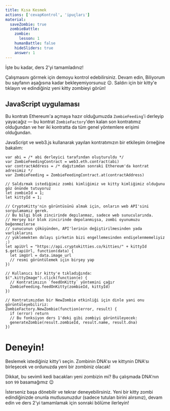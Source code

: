```yaml
---
title: Kısa Kesmek
actions: ['cevapKontrol', 'ipuçları']
material:
  saveZombie: true
  zombieBattle:
    zombie:
      lesson: 1
    humanBattle: false
    hideSliders: true
    answer: 1
---
```


İşte bu kadar, ders 2'yi tamamladınız!

Çalışmasını görmek için demoyu kontrol edebilirsiniz. Devam edin, Biliyorum bu sayfanın aşağısına kadar bekleyemiyorsunuz 😉. Saldırı için bir kitty'e tıklayın ve edindiğiniz yeni kitty zombieyi görün!

## JavaScript uygulaması

Bu kontratı Ethereum'a açmaya hazır olduğumuzda `ZombieFeeding`'i derleyip yayacağız — bu kontrat `ZombieFactory`'den kalan son kontratımız olduğundan ve her iki kontratta da tüm genel yöntemlere erişimi olduğundan.

JavaScript ve web3.js kullanarak yayılan kontratımızın bir etkileşim örneğine bakalım:

```
var abi = /* abi derleyici tarafından oluşturuldu */
var ZombieFeedingContract = web3.eth.contract(abi)
var contractAddress = /* dağıtımdan sonraki Ethereum'da kontrat adresimiz */ 
var ZombieFeeding = ZombieFeedingContract.at(contractAddress)

// Saldırmak istediğimiz zombi kimliğimiz ve kitty kimliğimiz olduğunu göz önünde tutuyoruz
let zombieId = 1;
let kittyId = 1;

// CryptoKitty'nin görüntüsünü almak için, onların web API'sini sorgulamamız gerek.
// Bu bilgi blok zincirinde depılanmaz, sadece web sunucularında.
// Herşey bir blok zincirinde depolanmışsa, zombi oyunumuzu beğenmezlerse 
// sunucunun çöküşünden, API'lerinin değiştirilmesinden yada varlıklarını 
// yüklemekten dolayı şirketin bizi engellemesinden endişelenmemeliyiz ;)
let apiUrl = "https://api.cryptokitties.co/kitties/" + kittyId
$.get(apiUrl, function(data) {
  let imgUrl = data.image_url
  // resmi görüntülemek için birşey yap
})

// Kullanıcı bir kitty'e tıkladığında:
$(".kittyImage").click(function(e) {
  // Kontratımızın `feedOnKitty` yöntemini çağır
  ZombieFeeding.feedOnKitty(zombieId, kittyId)
})

// Kontratımızdan bir NewZombie etkinliği için dinle yani onu görüntüleyebiliriz:
ZombieFactory.NewZombie(function(error, result) {
  if (error) return
  // Bu fonksiyon ders 1'deki gibi zombiyi görüntüleyecek:
  generateZombie(result.zombieId, result.name, result.dna)
})
```

# Deneyin!

Beslemek istediğiniz kitty'i seçin. Zombinin DNA'sı ve kittynin DNA'sı birleşecek ve ordunuzda yeni bir zombiniz olacak!

Dikkat, bu sevimli kedi bacakları yeni zombizin mi? Bu çalışmada DNA'nın son `99` basamağımız 😉

İsterseniz başa dönebilir ve tekrar deneyebilirsiniz. Yeni bir kitty zombi edindiğinizde onunla mutlusunuzdur (sadece tutulan birini alırsınız), devam edin ve ders 2'yi tamamlamak için sonraki bölüme ilerleyin!
